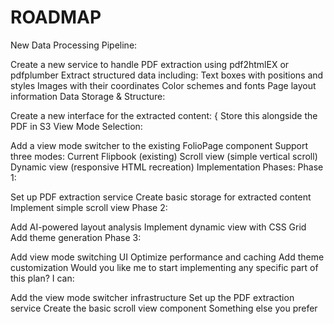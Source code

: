 # ROADMAP

New Data Processing Pipeline:

Create a new service to handle PDF extraction using pdf2htmlEX or pdfplumber
Extract structured data including:
Text boxes with positions and styles
Images with their coordinates
Color schemes and fonts
Page layout information
Data Storage & Structure:

Create a new interface for the extracted content:
{
Store this alongside the PDF in S3
View Mode Selection:

Add a view mode switcher to the existing FolioPage component
Support three modes:
Current Flipbook (existing)
Scroll view (simple vertical scroll)
Dynamic view (responsive HTML recreation)
Implementation Phases: Phase 1:

Set up PDF extraction service
Create basic storage for extracted content
Implement simple scroll view
Phase 2:

Add AI-powered layout analysis
Implement dynamic view with CSS Grid
Add theme generation
Phase 3:

Add view mode switching UI
Optimize performance and caching
Add theme customization
Would you like me to start implementing any specific part of this plan? I can:

Add the view mode switcher infrastructure
Set up the PDF extraction service
Create the basic scroll view component
Something else you prefer